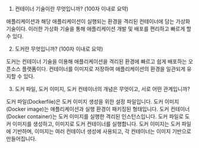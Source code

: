 1. 컨테이너 기술이란 무엇입니까? (100자 이내로 요약)

애플리케이션과 해당 애플리케이션이 실행되는 환경을 격리된 컨테이너에 담는 가상화 기술이다. 이러한 가상화 기술을 통해 애플리케이션 개발 및 배포를 편리하고 빠르게 할 수 있다.


2. 도커란 무엇입니까? (100자 이내로 요약)

도커는 컨테이너 기술을 이용해 애플리케이션을 격리된 환경에 빠르고 쉽게 배포하는 오픈소스 플랫폼이다. 컨테이너를 이미지로 저장하여 애플리케이션의 환경을 일관되게 유지할 수 있다.


3. 도커 파일, 도커 이미지, 도커 컨테이너의 개념은 무엇이고, 서로 어떤 관계입니까?

도커 파일(Dockerfile)은 도커 이미지 생성을 위한 설정 파일입니다. 도커 이미지(Docker image)는 애플리케이션과 실행 환경이 패키징된 형태입니다. 도커 컨테이너(Docker container)는 도커 이미지를 실행한 격리된 인스턴스입니다. 도커 파일로 도커 이미지를 생성하고, 이미지로 도커 컨테이너를 실행합니다. 도커 이미지는 도커 파일에 기반하며, 이미지는 여러 컨테이너 생성에 사용되고, 각 컨테이너는 이미지 기반으로 만들어집니다.